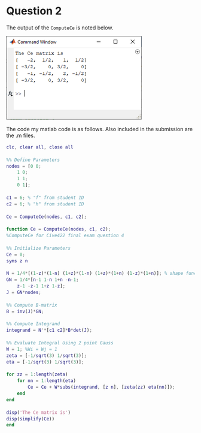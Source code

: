 # Question 2

The output of the ```ComputeCe``` is noted below.  

![](https://raw.githubusercontent.com/k65yang/general_code/master/cive422/finals/Output.png)

The code my matlab code is as follows. Also included in the submission are the .m files.

```matlab
clc, clear all, close all

%% Define Parameters
nodes = [0 0;
    1 0;
    1 1;
    0 1];

c1 = 6; % "f" from student ID
c2 = 6; % "h" from student ID

Ce = ComputeCe(nodes, c1, c2);

function Ce = ComputeCe(nodes, c1, c2);
%ComputeCe for Cive422 final exam question 4

%% Initialize Parameters
Ce = 0;
syms z n

N = 1/4*[(1-z)*(1-n) (1+z)*(1-n) (1+z)*(1+n) (1-z)*(1+n)]; % shape functions
GN = 1/4*[n-1 1-n 1+n -n-1;
    z-1 -z-1 1+z 1-z];
J = GN*nodes;

%% Compute B-matrix
B = inv(J)*GN;

%% Compute Integrand
integrand = N'*[c1 c2]*B*det(J);

%% Evaluate Integral Using 2 point Gauss
W = 1; %Wi = Wj = 1
zeta = [-1/sqrt(3) 1/sqrt(3)];
eta = [-1/sqrt(3) 1/sqrt(3)];

for zz = 1:length(zeta)
    for nn = 1:length(eta)
        Ce = Ce + W*subs(integrand, [z n], [zeta(zz) eta(nn)]);
    end
end

disp('The Ce matrix is')
disp(simplify(Ce))
end
```
